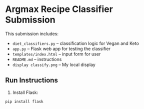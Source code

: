 # Argmax Recipe Classifier Submission

This submission includes:

- `diet_classifiers.py` – classification logic for Vegan and Keto
- `app.py` – Flask web app for testing the classifier
- `templates/index.html` – input form for user
- `README.md` – instructions
-  `display classify.png` – My local display

## Run Instructions

1. Install Flask:

```bash
pip install flask
